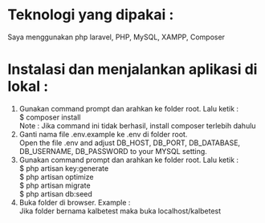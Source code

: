 # Teknologi yang dipakai :

Saya menggunakan php laravel, PHP, MySQL, XAMPP, Composer

# Instalasi dan menjalankan aplikasi di lokal :
1. Gunakan command prompt dan arahkan ke folder root. Lalu ketik :</br>
   $ composer install</br>
   Note : Jika command ini tidak berhasil, install composer terlebih dahulu</br>
2. Ganti nama file .env.example ke .env di folder root.</br>
   Open the file .env and adjust DB_HOST, DB_PORT, DB_DATABASE, DB_USERNAME, DB_PASSWORD to your MYSQL setting.</br>
3. Gunakan command prompt dan arahkan ke folder root. Lalu ketik :</br>
   $ php artisan key:generate</br>
   $ php artisan optimize</br>
   $ php artisan migrate</br>
   $ php artisan db:seed</br>
4. Buka folder di browser. Example : </br>
   Jika folder bernama kalbetest maka buka localhost/kalbetest